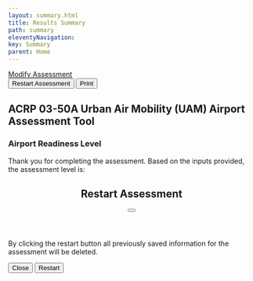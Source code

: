 ```yaml
---
layout: summary.html
title: Results Summary
path: summary
eleventyNavigation:
key: Summary
parent: Home
---
```


<div class="flex justify-end pb-6 border-b-2 border-light active">
  <a href="#" data-href="../classifications" class="prev-button">Modify Assessment</a>
  <div class="flex justify-end">
    <button data-micromodal-trigger="modal-1" class="button restart-button mr-3">Restart Assessment</button>
    <button class="button print-plan ml-0">Print</button>
  </div>
</div>

<div class="print-area my-10 max-w-6xl mx-auto">

  <h2 class="page-title action-plan h3 print-only">ACRP 03-50A Urban Air Mobility (UAM) Airport Assessment Tool</h2>
  <h3 class="page-title action-plan h1">Airport Readiness Level</h3>
  <p>Thank you for completing the assessment. Based on the inputs provided, the assessment level is:</p>

  <div id="recommendations" class="action-items"></div>

  <div id="summaryReview"></div>

</div>

<div class="modal micromodal-slide" id="modal-1" aria-hidden="true">
  <div class="modal__overlay" tabindex="-1" data-micromodal-close>
    <div class="modal__container" role="dialog" aria-modal="true" aria-labelledby="modal-1-title">
      <header class="modal__header">
        <h2 id="modal-1-title">
          Restart Assessment
        </h2>
        <button class="modal__close" aria-label="Close modal" data-micromodal-close></button>
      </header>
      <main class="modal__content" id="modal-1-content">
        <p>
          By clicking the restart button all previously saved information for the assessment will be deleted.
        </p>
      </main>
      <footer class="modal__footer">
        <button class="modal__btn" data-micromodal-close aria-label="Close this dialog window">Close</button>
        <button class="restart-assessment ml-auto modal__btn modal__btn-primary">Restart</button>
      </footer>
    </div>
  </div>
</div>
